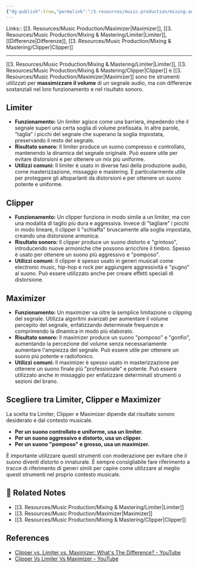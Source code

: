 ```yaml
---
{"dg-publish":true,"permalink":"/3-resources/music-production/mixing-and-mastering/differenza-tra-limiter-clipper-e-maximizer/","tags":["type/note"]}
---
```


Links:: [[3. Resources/Music Production/Maximizer\|Maximizer]], [[3. Resources/Music Production/Mixing & Mastering/Limiter\|Limiter]], [[Differenze\|Differenze]], [[3. Resources/Music Production/Mixing & Mastering/Clipper\|Clipper]]

---
[[3. Resources/Music Production/Mixing & Mastering/Limiter\|Limiter]], [[3. Resources/Music Production/Mixing & Mastering/Clipper\|Clipper]] e [[3. Resources/Music Production/Maximizer\|Maximizer]] sono tre strumenti utilizzati per **massimizzare il volume** di un segnale audio, ma con differenze sostanziali nel loro funzionamento e nel risultato sonoro.

## Limiter

- **Funzionamento:** Un limiter agisce come una barriera, impedendo che il segnale superi una certa soglia di volume prefissata. In altre parole, "taglia" i picchi del segnale che superano la soglia impostata, preservando il resto del segnale.
- **Risultato sonoro:** Il limiter produce un suono compresso e controllato, mantenendo la dinamica del segnale originale. Può essere utile per evitare distorsioni e per ottenere un mix più uniforme.
- **Utilizzi comuni:** Il limiter è usato in diverse fasi della produzione audio, come masterizzazione, missaggio e mastering. È particolarmente utile per proteggere gli altoparlanti da distorsioni e per ottenere un suono potente e uniforme.

## Clipper

- **Funzionamento:** Un clipper funziona in modo simile a un limiter, ma con una modalità di taglio più dura e aggressiva. Invece di "tagliare" i picchi in modo lineare, il clipper li "schiaffa" bruscamente alla soglia impostata, creando una distorsione armonica.
- **Risultato sonoro:** Il clipper produce un suono distorto e "grintoso", introducendo nuove armoniche che possono arricchire il timbro. Spesso è usato per ottenere un suono più aggressivo e "pomposo".
- **Utilizzi comuni:** Il clipper è spesso usato in generi musicali come electronic music, hip-hop e rock per aggiungere aggressività e "pugno" al suono. Può essere utilizzato anche per creare effetti speciali di distorsione.

## Maximizer

- **Funzionamento:** Un maximizer va oltre la semplice limitazione o clipping del segnale. Utilizza algoritmi avanzati per aumentare il volume percepito del segnale, enfatizzando determinate frequenze e comprimendo la dinamica in modo più elaborato.
- **Risultato sonoro:** Il maximizer produce un suono "pomposo" e "gonfio", aumentando la percezione del volume senza necessariamente aumentare l'ampiezza del segnale. Può essere utile per ottenere un suono più potente e radiofonico.
- **Utilizzi comuni:** Il maximizer è spesso usato in masterizzazione per ottenere un suono finale più "professionale" e potente. Può essere utilizzato anche in missaggio per enfatizzare determinati strumenti o sezioni del brano.

## Scegliere tra Limiter, Clipper e Maximizer

La scelta tra Limiter, Clipper e Maximizer dipende dal risultato sonoro desiderato e dal contesto musicale.

- **Per un suono controllato e uniforme, usa un limiter.**
- **Per un suono aggressivo e distorto, usa un clipper.**
- **Per un suono "pomposo" e grosso, usa un maximizer.**

È importante utilizzare questi strumenti con moderazione per evitare che il suono diventi distorto o innaturale. È sempre consigliabile fare riferimento a tracce di riferimento di generi simili per capire come utilizzare al meglio questi strumenti nel proprio contesto musicale.




## 🔗 Related Notes

- [[3. Resources/Music Production/Mixing & Mastering/Limiter\|Limiter]]
- [[3. Resources/Music Production/Maximizer\|Maximizer]]
- [[3. Resources/Music Production/Mixing & Mastering/Clipper\|Clipper]]



## References

- [Clipper vs. Limiter vs. Maximizer: What's The Difference? - YouTube](https://youtu.be/sIxAslcN8hc)
- [Clipper Vs Limiter Vs Maximizer - YouTube](https://youtu.be/RzxZT3imKA4)









